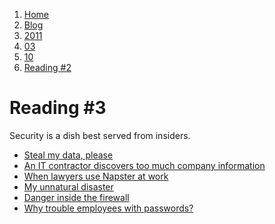 <!-- -
Title: Reading #3
First Published: 2011-03-10
- -->

<ol class="breadcrumb" itemprop="breadcrumb">
    <li><a href="/">Home</a></li>
    <li><a href="/blog/">Blog</a></li>
    <li><a href="/blog/2011/">2011</a></li>
    <li><a href="/blog/2011/03/">03</a></li>
    <li><a href="/blog/2011/03/10/">10</a></li>
    <li><a href="/blog/2011/03/10/reading-3.html">Reading #2</a></li>
</ol>

Reading #3
==========

Security is a dish best served from insiders.
<ul>
  <li><a href="http://www.infoworld.com/print/25647">Steal my data, please</a></li>
  <li><a href="http://www.infoworld.com/print/146907">An IT contractor discovers too much company information</a></li>
  <li><a href="http://www.infoworld.com/print/27683">When lawyers use Napster at work</a></li>
  <li><a href="http://www.infoworld.com/print/60599">My unnatural disaster</a></li>
  <li><a href="http://www.infoworld.com/print/27566">Danger inside the firewall</a></li>
  <li><a href="http://www.infoworld.com/print/60576">Why trouble employees with passwords?</a></li>
</ul>
